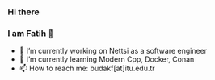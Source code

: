 ### Hi there 
### I am Fatih 👋

- 🔭 I’m currently working on Nettsi as a software engineer
- 🌱 I’m currently learning Modern Cpp, Docker, Conan
- 📫 How to reach me: budakf[at]itu.edu.tr
